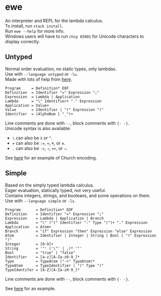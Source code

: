 # ewe

An interpreter and REPL for the lambda calculus.  
To install, run `stack install`.  
Run `ewe --help` for more info.  
Windows users will have to run `chcp 65001` for Unicode characters to display correctly.  

## Untyped

Normal order evaluation, no static types, only lambdas.  
Use with `--language untyped` or `-lu`.  
Made with lots of help from [here](https://crypto.stanford.edu/~blynn/lambda/).  

```
Program     = Definition* EOF
Definition  = Identifier "=" Expression ";"
Expression  = Lambda | Application
Lambda      = "\" Identifier+ "." Expression
Application = Value+
Value       = Identifier | "(" Expression ")"
Identifier  = (AlphaNum | "_")+
```

Line comments are done with `--`, block comments with `{- -}`.  
Unicode syntax is also available:
- `\` can also be `λ` or `^`.
- `=` can also be `:=`, `≔`, `≝`, or `≡`.
- `.` can also be `->`, `→`, `=>`, or `⇒`.

See [here](./examples/untyped-church.ewe) for an example of Church encoding.  

## Simple

Based on the simply typed lambda calculus.  
Eager evaluation, statically typed, not very useful.  
Contains integers, strings, and booleans, and some operations on them.  
Use with `--language simple` or `-ls`.  

```
Program       = Definition* EOF
Definition    = Identifier "=" Expression ";"
Expression    = Lambda | Application | Branch
Lambda        = "\" ("(" Identifier ":" Type ")")+ "." Expression
Application   = Atom+
Branch        = "if" Expression "then" Expression "else" Expression
Atom          = Identifier | Integer | String | Bool | "(" Expression ")"
Integer       = [0-9]+
String        = '"' ('\"' | .)* '"'
Bool          = "true" | "false"
Identifier    = [a-z][A-Za-z0-9_]*
Type          = TypeAtom ("->" TypeAtom)*
TypeAtom      = TypeIdentifier | "(" Type ")"
TypeIdentifer = [A-Z][A-Za-z0-9_]*
```

Line comments are done with `--`, block comments with `{- -}`.  

See [here](./examples/simple-example.ewe) for an example.  

